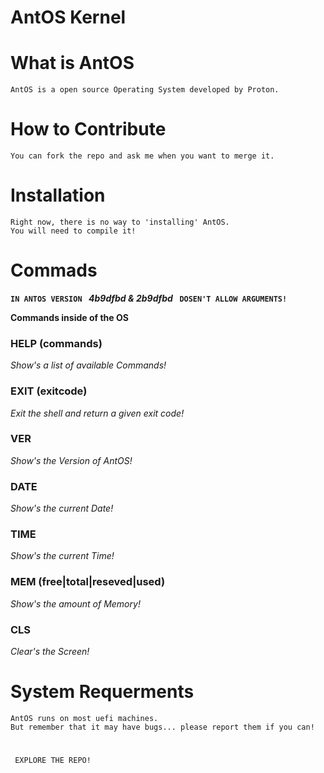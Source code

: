 # AntOS Kernel

# What is AntOS
```
AntOS is a open source Operating System developed by Proton.
```

# How to Contribute
```
You can fork the repo and ask me when you want to merge it.
```

# Installation
```
Right now, there is no way to 'installing' AntOS.
You will need to compile it!
```

# Commads
 **`IN ANTOS VERSION ` ***4b9dfbd & 2b9dfbd*** ` DOSEN'T ALLOW ARGUMENTS!`**

 **Commands inside of the OS**

 ### HELP (commands)
   *Show's a list of available Commands!*
 ### EXIT (exitcode)
   *Exit the shell and return a given exit code!*
 ### VER
   *Show's the Version of AntOS!*
 ### DATE
   *Show's the current Date!*
 ### TIME
   *Show's the current Time!*
 ### MEM (free|total|reseved|used)
   *Show's the amount of Memory!*
 ### CLS
   *Clear's the Screen!*

# System Requerments
```
AntOS runs on most uefi machines.
But remember that it may have bugs... please report them if you can!
```

# 
   ```
    EXPLORE THE REPO!
   ```
